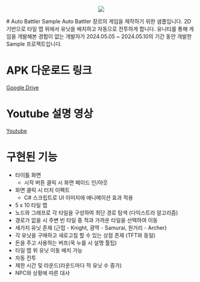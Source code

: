 <p align="center">
  <img src="https://github.com/khsfashi/AutoBattlerSample/assets/55976865/e393413a-0ce5-40df-8f4a-9f9fcd5ed6ab">
</p>
# Auto Battler Sample
Auto Battler 장르의 게임을 제작하기 위한 샘플입니다.
2D 기반으로 타일 맵 위에서 유닛을 배치하고 자동으로 전투하게 합니다.
유니티를 통해 게임을 개발해본 경험이 없는 개발자가
2024.05.05 ~ 2024.05.10의 기간 동안 개발한 Sample 프로젝트입니다.

# APK 다운로드 링크
[Google Drive](https://drive.google.com/file/d/1rnVWNNUdVPZO7p0AjeiO36-PEiwT2ogC/view?usp=drive_link)

# Youtube 설명 영상
[Youtube](https://www.youtube.com/watch?v=W8V9LDE2Cvk&t=1s)

# 구현된 기능
* 타이틀 화면
  - 시작 버튼 클릭 시 화면 페이드 인/아웃
* 화면 클릭 시 터치 이펙트
  - C# 스크립트로 UI 이미지에 애니메이션 효과 적용
* 5 x 10 타일 맵
* 노드와 그래프로 각 타일을 구성하여 최단 경로 탐색 (다익스트라 알고리즘)
* 경로가 없을 시 주변 빈 타일 중 적과 가까운 타일을 선택하여 이동
* 세가지 유닛 존재 (근접 - Knight, 광역 - Samurai, 원거리 - Archer)
* 각 유닛을 구매하고 새로고침 할 수 있는 상점 존재 (TFT와 동일)
* 돈을 주고 사용하는 버프(꾹 누를 시 설명 툴팁)
* 타일 맵 위 유닛 이동 배치 가능
* 자동 전투
* 제한 시간 및 라운드(라운드마다 적 유닛 수 증가)
* NPC와 상황에 따른 대사
